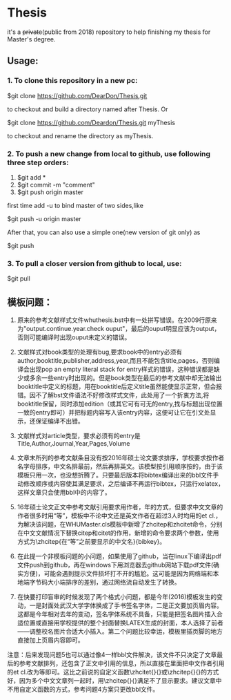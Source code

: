 # Thesis
it's a ~~private~~(public from 2018) repository to help finishing my thesis for Master's degree.

## Usage:
### 1. To clone this repository in a new pc:

  $git clone https://github.com/DearDon/Thesis.git</br>

to checkout and build a directory named after Thesis. Or</br>

  $git clone https://github.com/Deardon/Thesis.git myThesis</br>

to checkout and rename the directory as myThesis.

### 2. To push a new change from local to github, use following three step orders:

  1. $git add *</br>
  2. $git commit -m "comment"
  3. $git push origin master
  
first time add -u to bind master of two sides,like

  $git push -u origin master

After that, you can also use a simple one(new version of git only) as</br>
  
  $git push

### 3. To pull a closer version from github to local, use:</br>

  $git pull

## 模板问题：
1. 原来的参考文献样式文件whuthesis.bst中有一处拼写错误。在2009行原来为"output.continue.year.check ouput"，最后的ouput明显应该为output，否则可能编译时出现ouput未定义的错误。

2. 文献样式对book类型的处理有bug,要求book中的entry必须有author,booktitle,publisher,address,year,而且不能包含title,pages，否则编译会出现pop an empty literal stack for entry样式的错误，这种错误都是缺少或多余一些entry时出现的。但是book类型在最后的参考文献中却无法输出booktitle中定义的标题，用在booktitle后定义title虽然能使显示正常，但会报错。因不了解bst文件语法不好修改样式文件，此处用了一个折衷方法,将booktitle保留，同时添加edition（或其它可有可无的entry,找与标题出现位置一致的entry即可）并把标题内容写入该entry内容，这便可让它在引文处显示，还保证编译不出错。

3. 文献样式对article类型，要求必须有的entry是Title,Author,Journal,Year,Pages,Volume

4. 文章末所列的参考文献条目没有按2016年硕士论文要求排序，学校要求按作者名字母排序，中文名排最前，然后再排英文。该模型按引用顺序按的，由于该模板只用一次，也没想折腾了。只要最后版本将bibtex编译出来的bbl文件手动修改顺序或内容使其满足要求，之后编译不再运行bibtex，只运行xelatex，这样文章只会使用bbl中的内容了。

5. 16年硕士论文正文中参考文献引用要求用作者，年的方式，但要求中文文章的作者很多时用“等”，模板中不论中文还是英文作者在超过3人时均用的et cl.，为解决该问题，在WHUMaster.cls模板中新增了zhcitep和zhcitet命令，分别在中文文献情况下替换citep和citet的作用，新增的命令要求两个参数，使用方式为\zhcitep{在“等”之前要显示的中文名}{bibkey}。

6. 在此提一个非模板问题的小问题，如果使用了github，当在linux下编译出pdf文件push到github，再在windows下用浏览器去github网站下载pdf文件(确实方便)，可能会遇到提示文件损坏打不开的尴尬。这可能是因为网络端和本地端字节码大小端排序的差别，通过网络流自动发生了转换。

7. 在快要打印盲审的时候发现了两个格式小问题，都是今年(2016)模板发生的变动，一是封面处武汉大学字体换成了手书签名字体，二是正文要加页眉内容。这都是今年相对去年的变动，签名字体系统不具备，只能是把签名图片插入合适位置或直接用学校提供的整个封面替换LATEX生成的封面，本人选择了前者——调整校名图片合适大小插入。第二个问题比较幸运，模板里插页脚的地方直接加上页眉内容即可。

注意：后来发现问题5也可以通过像4一样bbl文件解决，该文件不只决定了文章最后的参考文献排列，还包含了正文中引用的信息，所以直接在里面把中文作者引用的et cl.改为等即可。这比之前说的自定义函数\zhcitet{}{}或\zhcitep{}{}的方式好，因为多个中文文章列一起时，用\zhcitep{}{}满足不了显示要求。建议文章中不用自定义函数的方式，参考问题4方案只更改bbl文件。
